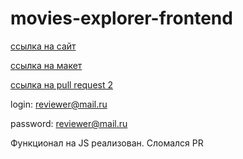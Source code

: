 # movies-explorer-frontend
[ссылка на сайт](https://movies-explorer-frontend-git-level-3-dmitrgulyaeff.vercel.app/)

[ссылка на макет](https://www.figma.com/file/hoUE0qyzSCVA5MT2goKXEj/Diploma-(Copy)?type=design&node-id=891%3A3857&mode=design&t=pe2leb8V9sPyrbwj-1)

[ссылка на pull request 2](https://github.com/dmitrgulyaeff/movies-explorer-frontend/pull/2)

login: reviewer@mail.ru

password: reviewer@mail.ru

Функционал на JS реализован.
Сломался PR

